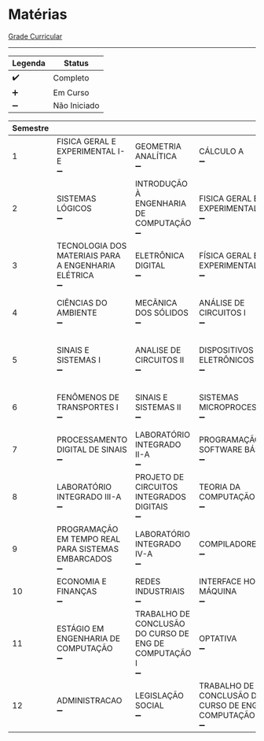 # Matérias

[Grade Curricular](./docs/engenharia_de_computacao.pdf)


---

|Legenda|Status|
|-----|------|
|:heavy_check_mark: |Completo|
|:heavy_plus_sign: | Em Curso|
|:heavy_minus_sign: |Não Iniciado|

|Semestre| | | | | | |
|-|-|-|-|-|-|-|
|1|FISICA GERAL E EXPERIMENTAL I-E<br>:heavy_minus_sign:|GEOMETRIA ANALÍTICA<br>:heavy_minus_sign:|CÁLCULO A<br>:heavy_minus_sign:|QUIMICA GERAL<br>:heavy_minus_sign:|
|2|SISTEMAS LÓGICOS<br>:heavy_minus_sign:|INTRODUÇÃO À ENGENHARIA DE COMPUTAÇÃO<br>:heavy_minus_sign:|FISICA GERAL E EXPERIMENTAL II-E<br>:heavy_minus_sign:|CÁLCULO B<br>:heavy_minus_sign:|ÁLGEBRA LINEAR A<br>:heavy_minus_sign:|
|3|TECNOLOGIA DOS MATERIAIS PARA A ENGENHARIA ELÉTRICA<br>:heavy_minus_sign:|ELETRÔNICA DIGITAL<br>:heavy_minus_sign:|FÍSICA GERAL E EXPERIMENTAL III-E<br>:heavy_minus_sign:|CÁLCULO C<br>:heavy_minus_sign:|MATEMÁTICA DISCRETA II<br>:heavy_minus_sign:|
|4|CIÊNCIAS DO AMBIENTE<br>:heavy_minus_sign:|MECÂNICA DOS SÓLIDOS<br>:heavy_minus_sign:|ANÁLISE DE CIRCUITOS I<br>:heavy_minus_sign:|MÉTODOS ESTATÍSTICOS<br>:heavy_minus_sign:|INTRODUÇÃO À LÓGICA DE PROGRAMAÇÃO<br>:heavy_minus_sign:| 
|5|SINAIS E SISTEMAS I<br>:heavy_minus_sign:|ANALISE DE CIRCUITOS II<br>:heavy_minus_sign:|DISPOSITIVOS ELETRÔNICOS<br>:heavy_minus_sign:|LABORATÓRIO INTEGRADO I-A<br>:heavy_minus_sign:|METODOLOGIA E EXPRESSÃO DO CONHECIMENTO CIENTÍFICO<br>:heavy_minus_sign:|LÓGICA PARA COMPUTAÇÃO<br>:heavy_minus_sign:|
|6|FENÔMENOS DE TRANSPORTES I<br>:heavy_minus_sign:|SINAIS E SISTEMAS II<br>:heavy_minus_sign:|SISTEMAS MICROPROCESSADOS<br>:heavy_minus_sign:|CÁLCULO NUMÉRICO I<br>:heavy_minus_sign:|ESTRUTURAS DE DADOS E ALGORITMOS I<br>:heavy_minus_sign:|
|7|PROCESSAMENTO DIGITAL DE SINAIS<br>:heavy_minus_sign:|LABORATÓRIO INTEGRADO II-A<br>:heavy_minus_sign:|PROGRAMAÇÃO DE SOFTWARE BÁSICO<br>:heavy_minus_sign:|ANÁLISE E PROJETO DE ALGORITMOS<br>:heavy_minus_sign:|PROGRAMAÇÃO ORIENTADA A OBJETOS<br>:heavy_minus_sign:|
|8|LABORATÓRIO INTEGRADO III-A<br>:heavy_minus_sign:|PROJETO DE CIRCUITOS INTEGRADOS DIGITAIS<br>:heavy_minus_sign:|TEORIA DA COMPUTAÇÃO<br>:heavy_minus_sign:|SISTEMAS OPERACIONAIS<br>:heavy_minus_sign:|REDES DE COMPUTADORES I<br>:heavy_minus_sign:|
|9|PROGRAMAÇÃO EM TEMPO REAL PARA SISTEMAS EMBARCADOS<br>:heavy_minus_sign:|LABORATÓRIO INTEGRADO IV-A<br>:heavy_minus_sign:|COMPILADORES<br>:heavy_minus_sign:|ENGENHARIA DE SOFTWARE I<br>:heavy_minus_sign:|SISTEMAS DE TEMPO REAL<br>:heavy_minus_sign:|
|10|ECONOMIA E FINANÇAS<br>:heavy_minus_sign:|REDES INDUSTRIAIS<br>:heavy_minus_sign:|INTERFACE HOMEM-MÁQUINA<br>:heavy_minus_sign:|OPTATIVA<br>:heavy_minus_sign:|OPTATIVA<br>:heavy_minus_sign:|
|11|ESTÁGIO EM ENGENHARIA DE COMPUTAÇÃO<br>:heavy_minus_sign:|TRABALHO DE CONCLUSÃO DO CURSO DE ENG DE COMPUTAÇÃO I<br>:heavy_minus_sign:|OPTATIVA<br>:heavy_minus_sign:|OPTATIVA<br>:heavy_minus_sign:|
|12|ADMINISTRACAO<br>:heavy_minus_sign:|LEGISLAÇÃO SOCIAL<br>:heavy_minus_sign:|TRABALHO DE CONCLUSÃO DO CURSO DE ENG DE COMPUTAÇÃO II<br>:heavy_minus_sign:|OPTATIVA<br>:heavy_minus_sign:|OPTATIVA<br>:heavy_minus_sign:|
